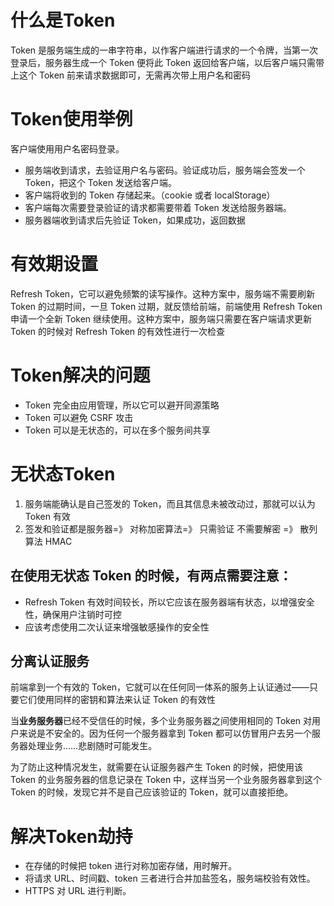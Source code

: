 # 什么是Token
Token 是服务端生成的一串字符串，以作客户端进行请求的一个令牌，当第一次登录后，服务器生成一个 Token 便将此 Token 返回给客户端，以后客户端只需带上这个 Token 前来请求数据即可，无需再次带上用户名和密码

# Token使用举例
客户端使用用户名密码登录。
- 服务端收到请求，去验证用户名与密码。验证成功后，服务端会签发一个 Token，把这个 Token 发送给客户端。
- 客户端将收到的 Token 存储起来。（cookie 或者 localStorage）
- 客户端每次需要登录验证的请求都需要带着 Token 发送给服务器端。
- 服务器端收到请求后先验证 Token，如果成功，返回数据

# 有效期设置
Refresh Token，它可以避免频繁的读写操作。这种方案中，服务端不需要刷新 Token 的过期时间，一旦 Token 过期，就反馈给前端，前端使用 Refresh Token 申请一个全新 Token 继续使用。这种方案中，服务端只需要在客户端请求更新 Token 的时候对 Refresh Token 的有效性进行一次检查

# Token解决的问题
- Token 完全由应用管理，所以它可以避开同源策略
- Token 可以避免 CSRF 攻击
- Token 可以是无状态的，可以在多个服务间共享

# 无状态Token
1. 服务端能确认是自己签发的 Token，而且其信息未被改动过，那就可以认为 Token 有效
2. 签发和验证都是服务器=》 对称加密算法=》 只需验证 不需要解密 =》 散列算法 HMAC

## 在使用无状态 Token 的时候，有两点需要注意：
- Refresh Token 有效时间较长，所以它应该在服务器端有状态，以增强安全性，确保用户注销时可控
- 应该考虑使用二次认证来增强敏感操作的安全性

## 分离认证服务
前端拿到一个有效的 Token，它就可以在任何同一体系的服务上认证通过——只要它们使用同样的密钥和算法来认证 Token 的有效性

当**业务服务器**已经不受信任的时候，多个业务服务器之间使用相同的 Token 对用户来说是不安全的。因为任何一个服务器拿到 Token 都可以仿冒用户去另一个服务器处理业务……悲剧随时可能发生。

为了防止这种情况发生，就需要在认证服务器产生 Token 的时候，把使用该 Token 的业务服务器的信息记录在 Token 中，这样当另一个业务服务器拿到这个 Token 的时候，发现它并不是自己应该验证的 Token，就可以直接拒绝。


# 解决Token劫持
- 在存储的时候把 token 进行对称加密存储，用时解开。
- 将请求 URL、时间戳、token 三者进行合并加盐签名，服务端校验有效性。
- HTTPS 对 URL 进行判断。
